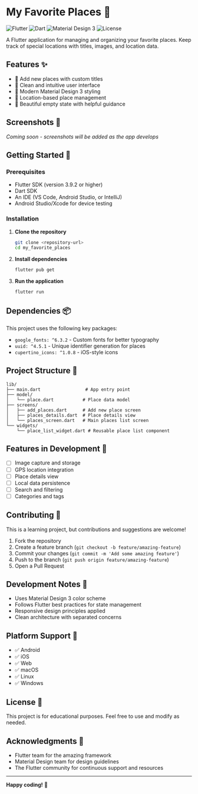 # My Favorite Places 📍

![Flutter](https://img.shields.io/badge/Flutter-3.9.2+-02569B?style=for-the-badge&logo=flutter&logoColor=white)
![Dart](https://img.shields.io/badge/Dart-3.9.2+-0175C2?style=for-the-badge&logo=dart&logoColor=white)
![Material Design 3](https://img.shields.io/badge/Material%20Design%203-757575?style=for-the-badge&logo=material-design&logoColor=white)
![License](https://img.shields.io/badge/License-Educational-brightgreen?style=for-the-badge)

A Flutter application for managing and organizing your favorite places. Keep track of special locations with titles, images, and location data.

## Features ✨

- 📝 Add new places with custom titles
- 📱 Clean and intuitive user interface
- 🎨 Modern Material Design 3 styling
- 📍 Location-based place management
- 🌟 Beautiful empty state with helpful guidance

## Screenshots 📱

*Coming soon - screenshots will be added as the app develops*

## Getting Started 🚀

### Prerequisites

- Flutter SDK (version 3.9.2 or higher)
- Dart SDK
- An IDE (VS Code, Android Studio, or IntelliJ)
- Android Studio/Xcode for device testing

### Installation

1. **Clone the repository**
   ```bash
   git clone <repository-url>
   cd my_favorite_places
   ```

2. **Install dependencies**
   ```bash
   flutter pub get
   ```

3. **Run the application**
   ```bash
   flutter run
   ```

## Dependencies 📦

This project uses the following key packages:

- `google_fonts: ^6.3.2` - Custom fonts for better typography
- `uuid: ^4.5.1` - Unique identifier generation for places
- `cupertino_icons: ^1.0.8` - iOS-style icons

## Project Structure 📁

```
lib/
├── main.dart                 # App entry point
├── model/
│   └── place.dart           # Place data model
├── screens/
│   ├── add_places.dart      # Add new place screen
│   ├── places_details.dart  # Place details view
│   └── places_screen.dart   # Main places list screen
└── widgets/
    └── place_list_widget.dart # Reusable place list component
```

## Features in Development 🚧

- [ ] Image capture and storage
- [ ] GPS location integration
- [ ] Place details view
- [ ] Local data persistence
- [ ] Search and filtering
- [ ] Categories and tags

## Contributing 🤝

This is a learning project, but contributions and suggestions are welcome!

1. Fork the repository
2. Create a feature branch (`git checkout -b feature/amazing-feature`)
3. Commit your changes (`git commit -m 'Add some amazing feature'`)
4. Push to the branch (`git push origin feature/amazing-feature`)
5. Open a Pull Request

## Development Notes 📝

- Uses Material Design 3 color scheme
- Follows Flutter best practices for state management
- Responsive design principles applied
- Clean architecture with separated concerns

## Platform Support 🎯

- ✅ Android
- ✅ iOS
- ✅ Web
- ✅ macOS
- ✅ Linux
- ✅ Windows

## License 📄

This project is for educational purposes. Feel free to use and modify as needed.

## Acknowledgments 🙏

- Flutter team for the amazing framework
- Material Design team for design guidelines
- The Flutter community for continuous support and resources

---

**Happy coding!** 🎉
